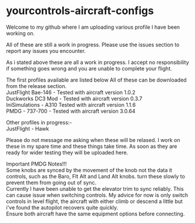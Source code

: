 # yourcontrols-aircraft-configs

Welcome to my github where I am uploading various profile I have been working on.

All of these are still a work in progress. Please use the issues section to report any issues you encounter.

As i stated above these are all a work in progress. I accept no responsibility if something goes wrong and you are unable to complete your flight.

The first profiles available are listed below All of these can be downloaded from the release section.  
JustFlight Bae-146 - Tested with aircraft version 1.0.2  
Duckworks DC3 Mod - Tested with aircraft version 0.3.7  
IniSimulations - A310 Tested with aircraft version 1.1.6  
PMDG - 737-700 - Tested with aircraft version 3.0.64

Other profiles in progress:-     
JustFlight - Hawk

Please do not message me asking when these will be relased. I work on these in my spare time and these things take time. As soon as they are ready for wider testing they will be uploaded here.

Important PMDG Notes!!!  
Some knobs are synced by the movement of the knob not the data it controls, such as the Baro, Flt Alt and Land Alt knobs. turn these slowly to prevent them from going out of sync.  
Currently I have been unable to get the elevator trim to sync reliably. This can cause issue when switching controls. My advice for now is only switch controls in level flight, the aircraft with either climb or descend a little but i've found the autopilot recovers quite quickly.  
Ensure both aircraft have the same equipment options before connecting.
